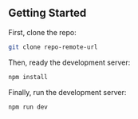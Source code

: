 ## Getting Started

First, clone the repo:

```bash
git clone repo-remote-url
```

Then, ready the development server:

```bash
npm install
```

Finally, run the development server:

```bash
npm run dev
```
